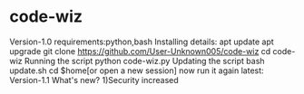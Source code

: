 # code-wiz
Version-1.0
requirements:python,bash
Installing details:
 apt update
 apt upgrade
 git clone https://github.com/User-Unknown005/code-wiz
 cd code-wiz
Running the script
 python code-wiz.py
Updating the script
 bash update.sh
 cd $home[or open a new session]
now run it again
latest:
Version-1.1
What's new?
 1)Security increased
